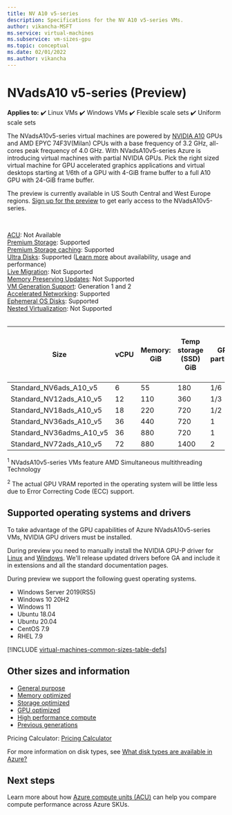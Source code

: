 ```yaml
---
title: NV A10 v5-series 
description: Specifications for the NV A10 v5-series VMs.
author: vikancha-MSFT
ms.service: virtual-machines
ms.subservice: vm-sizes-gpu
ms.topic: conceptual
ms.date: 02/01/2022
ms.author: vikancha
---
```


# NVadsA10 v5-series (Preview)

**Applies to:** :heavy_check_mark: Linux VMs :heavy_check_mark: Windows VMs :heavy_check_mark: Flexible scale sets :heavy_check_mark: Uniform scale sets

The NVadsA10v5-series virtual machines are powered by [NVIDIA A10](https://www.nvidia.com/en-us/data-center/products/a10-gpu/) GPUs and AMD EPYC 74F3V(Milan) CPUs with a base frequency of 3.2 GHz, all-cores peak frequency of 4.0 GHz. With NVadsA10v5-series Azure is introducing virtual machines with partial NVIDIA GPUs. Pick the right sized virtual machine for GPU accelerated graphics applications and virtual desktops starting at 1/6th of a GPU with 4-GiB frame buffer to a full A10 GPU with 24-GiB frame buffer.

The preview is currently available in US South Central and West Europe regions. [Sign up for the preview](https://aka.ms/AzureNVadsA10v5Preview) to get early access to the NVadsA10v5-series. 

<br>

[ACU](acu.md): Not Available<br>
[Premium Storage](premium-storage-performance.md): Supported<br>
[Premium Storage caching](premium-storage-performance.md): Supported<br>
[Ultra Disks](disks-types.md#ultra-disks): Supported ([Learn more](https://techcommunity.microsoft.com/t5/azure-compute/ultra-disk-storage-for-hpc-and-gpu-vms/ba-p/2189312) about availability, usage and performance) <br>
[Live Migration](maintenance-and-updates.md): Not Supported<br>
[Memory Preserving Updates](maintenance-and-updates.md): Not Supported<br>
[VM Generation Support](generation-2.md): Generation 1 and 2<br>
[Accelerated Networking](../virtual-network/create-vm-accelerated-networking-cli.md): Supported<br>
[Ephemeral OS Disks](ephemeral-os-disks.md): Supported<br>
[Nested Virtualization](/virtualization/hyper-v-on-windows/user-guide/nested-virtualization): Not Supported <br>
<br>

| Size | vCPU | Memory: GiB | Temp storage (SSD) GiB | GPU partition | GPU memory: GiB | Max data disks | Max NICs / Expected network bandwidth (MBps) |
| --- | --- | --- | --- | --- | --- | --- | --- |
| Standard_NV6ads_A10_v5 |6 |55 |180 | 1/6 | 4 | 4 | 2 / 5000 |
| Standard_NV12ads_A10_v5 |12 |110 |360 | 1/3 | 8 | 4 | 2 / 10000 |
| Standard_NV18ads_A10_v5 |18 |220 |720 | 1/2 | 12 | 8 | 4 / 20000 |
| Standard_NV36ads_A10_v5 |36 |440 |720 | 1 | 24 | 16 | 4 / 40000 |
| Standard_NV36adms_A10_v5 |36 |880 |720 | 1 | 24 | 32 | 8 / 80000 |
| Standard_NV72ads_A10_v5 |72 |880 |1400 | 2 | 48 | 32 | 8 / 80000 |

<sup>1</sup> NVadsA10v5-series VMs feature AMD Simultaneous multithreading Technology

<sup>2</sup> The actual GPU VRAM reported in the operating system will be little less due to Error Correcting Code (ECC) support.



## Supported operating systems and drivers

To take advantage of the GPU capabilities of Azure NVadsA10v5-series VMs, NVIDIA GPU drivers must be installed.

During preview you need to manually install the NVIDIA GPU-P driver for [Linux](https://download.microsoft.com/download/4/3/9/439aea00-a02d-4875-8712-d1ab46cf6a73/NVIDIA-Linux-x86_64-510.47.03-grid-azure.run) and [Windows](https://download.microsoft.com/download/8/d/2/8d228f28-56e2-4e60-bdde-a1dccfe94869/511.65_grid_win10_win11_server2016_server2019_server2022_64bit_Azure_swl.exe). We'll release updated drivers before GA and include it in extensions and all the standard documentation pages. 

During preview we support the following guest operating systems.
- Windows Server 2019(RS5)
- Windows 10 20H2
- Windows 11
- Ubuntu 18.04
- Ubuntu 20.04
- CentOS 7.9
- RHEL 7.9



[!INCLUDE [virtual-machines-common-sizes-table-defs](../../includes/virtual-machines-common-sizes-table-defs.md)]

## Other sizes and information

- [General purpose](sizes-general.md)
- [Memory optimized](sizes-memory.md)
- [Storage optimized](sizes-storage.md)
- [GPU optimized](sizes-gpu.md)
- [High performance compute](sizes-hpc.md)
- [Previous generations](sizes-previous-gen.md)

Pricing Calculator: [Pricing Calculator](https://azure.microsoft.com/pricing/calculator/)

For more information on disk types, see [What disk types are available in Azure?](disks-types.md)

## Next steps

Learn more about how [Azure compute units (ACU)](acu.md) can help you compare compute performance across Azure SKUs.
